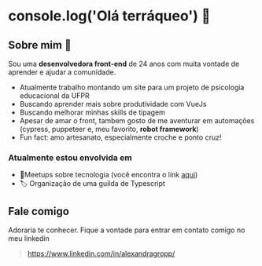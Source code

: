 # console.log('Olá terráqueo') 👋


## Sobre mim 🙋
Sou uma **desenvolvedora front-end** de 24 anos com muita vontade de aprender e ajudar a comunidade.
- Atualmente trabalho montando um site para um projeto de psicologia educacional da UFPR
- Buscando aprender mais sobre produtividade com VueJs
- Buscando melhorar minhas skills de tipagem
- Apesar de amar o front, tambem gosto de me aventurar em automações (cypress, puppeteer e, meu favorito, **robot framework**)
- Fun fact: amo artesanato, especialmente croche e ponto cruz!

### Atualmente estou envolvida em

- 🤝Meetups sobre tecnologia (você encontra o link [aqui](https://www.meetup.com/pt-BR/Contabilizei-Meetup/events/280171221/attendees/))
- 🏷 Organização de uma guilda de Typescript

## Fale comigo

Adoraria te conhecer. Fique a vontade para entrar em contato comigo no meu linkedin
> https://www.linkedin.com/in/alexandragropp/


<!--
**DevAlePeppermint/devalepeppermint** is a ✨ _special_ ✨ repository because its `README.md` (this file) appears on your GitHub profile.

Here are some ideas to get you started:

- 🔭 I’m currently working on ...
- 🌱 I’m currently learning ...
- 👯 I’m looking to collaborate on ...
- 🤔 I’m looking for help with ...
- 💬 Ask me about ...
- 📫 How to reach me: ...
- 😄 Pronouns: ...
- ⚡ Fun fact: ...
-->
